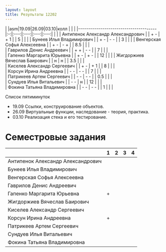 ```yaml
---
layout: layout
title: Результаты 12202
---
```

|                                       |asm|19.09|26.09|03.10|колл |     |     |
|---------------------------------------|:-:|:---:|:---:|:---:|:---:|     |     |
| Антипенок Александр Александрович     |   | + - | + 1 |     |  5  |     |     | 
| Бунеев Илья Владимирович              |   | + - | - - |     |  3  |     |     | 
| Венгерская Софья Алексеевна           |   | + - | - + |     | 8.5 |     |     |  
| Гаврилов Денис Андреевич              |   | + + | - - |     |  7  |     |     |  
| Гапенко Маргарита Юрьевна             |   | + - | + - |     | 12  |     |     | 
| Жигдоржиев Вячеслав Баирович          |   |  н  |  н  |     | 3.5 |     |     |  
| Киселев Александр Сергеевич           |   | + - | + 1 |     |  8  |     |     |     
| Корсун Ирина Андреевна                |   | - - | - - |     |  7  |     |     |     
| Патрикеев Артем Сергеевич             |   | - - | - - |     | 0.5 |     |     |          
| Сундуев Илья Витальевич               |   | - - |  н  |     | 12  |     |     |            
| Фокина Татьяна Владимировна           |   | - - | - - |     |  1  |     |     |              

Список пятиминуток

  * 19.09 Ссылки, конструирование объектов.
  * 26.09 Виртуальные функции, наследование - теория, практика.
  * 03.10 Реализация стека и его тестирование.

Семестровые задания
===================
|                                  | 1 | 2 | 3 | 4 |
|----------------------------------|:-:|:-:|:-:|:-:|
|Антипенок Александр Александрович |   |   |   |   |
|Бунеев Илья Владимирович          |   |   |   |   |
|Венгерская Софья Алексеевна       |   |   |   |   |
|Гаврилов Денис Андреевич          |   |   |   |   |
|Гапенко Маргарита Юрьевна         | + |   |   |   |
|Жигдоржиев Вячеслав Баирович      |   |   |   |   |
|Киселев Александр Сергеевич       |   |   |   |   |
|Корсун Ирина Андреевна            | + |   |   |   |
|Патрикеев Артем Сергеевич         |   |   |   |   |
|Сундуев Илья Витальевич           |   |   |   |   |
|Фокина Татьяна Владимировна       |   |   |   |   |
